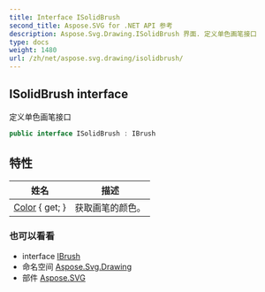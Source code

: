 ```yaml
---
title: Interface ISolidBrush
second_title: Aspose.SVG for .NET API 参考
description: Aspose.Svg.Drawing.ISolidBrush 界面. 定义单色画笔接口
type: docs
weight: 1480
url: /zh/net/aspose.svg.drawing/isolidbrush/
---
```

## ISolidBrush interface

定义单色画笔接口

```csharp
public interface ISolidBrush : IBrush
```

## 特性

| 姓名 | 描述 |
| --- | --- |
| [Color](../../aspose.svg.drawing/isolidbrush/color/) { get; } | 获取画笔的颜色。 |

### 也可以看看

* interface [IBrush](../ibrush/)
* 命名空间 [Aspose.Svg.Drawing](../../aspose.svg.drawing/)
* 部件 [Aspose.SVG](../../)


